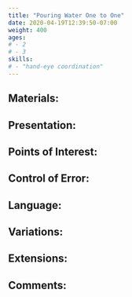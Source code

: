 ```yaml
---
title: "Pouring Water One to One"
date: 2020-04-19T12:39:50-07:00
weight: 400
ages:
# - 2
# - 3
skills:
# - "hand-eye coordination"
---
```


## Materials:

## Presentation:

## Points of Interest:

## Control of Error:

## Language:

## Variations:

## Extensions:

## Comments:
